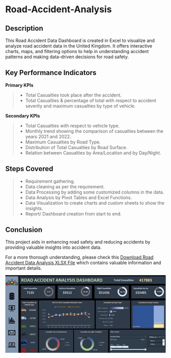 # Road-Accident-Analysis

## Description
This Road Accident Data Dashboard is created in Excel to visualize and analyze road accident data in the United Kingdom. It offers interactive charts, maps, and filtering options to help in understanding accident patterns and making data-driven decisions for road safety. 

## Key Performance Indicators
**Primary KPIs**
> + Total Casualties took place after the accident.
> + Total Casualties & percentage of total with respect to accident severity and maximum casualties by type of vehicle.


**Secondary KPIs**
> + Total Casualties with respect to vehicle type.
> + Monthly trend showing the comparison of casualties between the years 2021 and 2022.
> + Maximum Casualties by Road Type.
> + Distribution of Total Casualties by Road Surface.
> + Relation between Casualties by Area/Location and by Day/Night.

## Steps Covered
> + Requirement gathering.
> + Data cleaning as per the requirement.
> + Data Processing by adding some customized columns in the data.
> + Data Analysis by Pivot Tables and Excel Functions.
> + Data Visualization to create charts and custom sheets to show the insights.
> + Report/ Dashboard creation from start to end.

## Conclusion  
This project aids in enhancing road safety and reducing accidents by providing valuable insights into accident data.


For a more thorough understanding, please check this [Download Road Accident Data Analysis XLSX File](Road%20Accident%20Data%20Analysis.xlsx) which contains valuable information and important details.


![Dashboard Image](Dashboard_Image.png)
